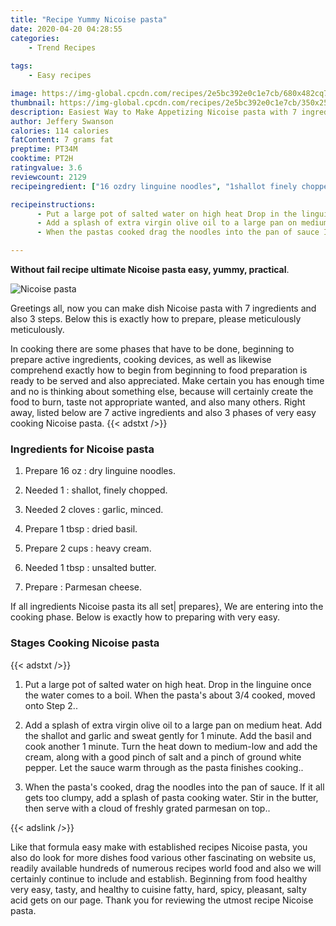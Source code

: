 ```yaml
---
title: "Recipe Yummy Nicoise pasta"
date: 2020-04-20 04:28:55
categories:
    - Trend Recipes
    
tags:
    - Easy recipes

image: https://img-global.cpcdn.com/recipes/2e5bc392e0c1e7cb/680x482cq70/nicoise-pasta-recipe-main-photo.jpg
thumbnail: https://img-global.cpcdn.com/recipes/2e5bc392e0c1e7cb/350x250cq70/nicoise-pasta-recipe-main-photo.jpg
description: Easiest Way to Make Appetizing Nicoise pasta with 7 ingredients and 3 stages of easy cooking.
author: Jeffery Swanson
calories: 114 calories
fatContent: 7 grams fat
preptime: PT34M
cooktime: PT2H
ratingvalue: 3.6
reviewcount: 2129
recipeingredient: ["16 ozdry linguine noodles", "1shallot finely chopped", "2 clovesgarlic minced", "1 tbspdried basil", "2 cupsheavy cream", "1 tbspunsalted butter", "Parmesan cheese"]

recipeinstructions: 
      - Put a large pot of salted water on high heat Drop in the linguine once the water comes to a boil When the pastas about 34 cooked moved onto Step 2 
      - Add a splash of extra virgin olive oil to a large pan on medium heat Add the shallot and garlic and sweat gently for 1 minute Add the basil and cook another 1 minute Turn the heat down to mediumlow and add the cream along with a good pinch of salt and a pinch of ground white pepper Let the sauce warm through as the pasta finishes cooking 
      - When the pastas cooked drag the noodles into the pan of sauce If it all gets too clumpy add a splash of pasta cooking water Stir in the butter then serve with a cloud of freshly grated parmesan on top

---
```




**Without fail recipe ultimate Nicoise pasta easy, yummy, practical**. 


![Nicoise pasta](https://img-global.cpcdn.com/recipes/2e5bc392e0c1e7cb/680x482cq70/nicoise-pasta-recipe-main-photo.jpg "Nicoise pasta")




Greetings all, now you can make dish Nicoise pasta with 7 ingredients and also 3 steps. Below this is exactly how to prepare, please meticulously meticulously.

In cooking there are some phases that have to be done, beginning to prepare active ingredients, cooking devices, as well as likewise comprehend exactly how to begin from beginning to food preparation is ready to be served and also appreciated. Make certain you has enough time and no is thinking about something else, because will certainly create the food to burn, taste not appropriate wanted, and also many others. Right away, listed below are 7 active ingredients and also 3 phases of very easy cooking Nicoise pasta.
{{< adstxt />}}

### Ingredients for Nicoise pasta


1. Prepare 16 oz : dry linguine noodles.

1. Needed 1 : shallot, finely chopped.

1. Needed 2 cloves : garlic, minced.

1. Prepare 1 tbsp : dried basil.

1. Prepare 2 cups : heavy cream.

1. Needed 1 tbsp : unsalted butter.

1. Prepare  : Parmesan cheese.



If all ingredients Nicoise pasta its all set| prepares}, We are entering into the cooking phase. Below is exactly how to preparing with very easy.

### Stages Cooking Nicoise pasta

{{< adstxt />}}


1. Put a large pot of salted water on high heat. Drop in the linguine once the water comes to a boil. When the pasta&#39;s about 3/4 cooked, moved onto Step 2..



1. Add a splash of extra virgin olive oil to a large pan on medium heat. Add the shallot and garlic and sweat gently for 1 minute. Add the basil and cook another 1 minute. Turn the heat down to medium-low and add the cream, along with a good pinch of salt and a pinch of ground white pepper. Let the sauce warm through as the pasta finishes cooking..



1. When the pasta&#39;s cooked, drag the noodles into the pan of sauce. If it all gets too clumpy, add a splash of pasta cooking water. Stir in the butter, then serve with a cloud of freshly grated parmesan on top..





{{< adslink />}}

Like that formula easy make with established recipes Nicoise pasta, you also do look for more dishes food various other fascinating on website us, readily available hundreds of numerous recipes world food and also we will certainly continue to include and establish. Beginning from food healthy very easy, tasty, and healthy to cuisine fatty, hard, spicy, pleasant, salty acid gets on our page. Thank you for reviewing the utmost recipe Nicoise pasta.
